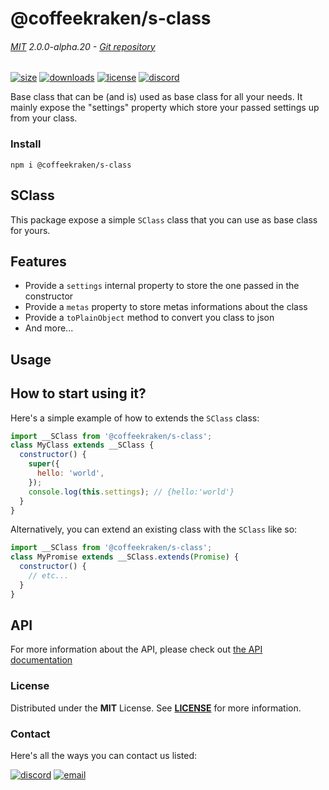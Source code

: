 <!-- This file has been generated using
     the "@coffeekraken/s-markdown-builder" package.
     !!! Do not edit it directly... -->


<!-- header -->
# @coffeekraken/s-class

###### [MIT](./license) 2.0.0-alpha.20 - [Git repository]()

<!-- shields -->
[![size](https://shields.io/bundlephobia/min/@coffeekraken/s-class?style=for-the-badge)](https://www.npmjs.com/package/@coffeekraken/s-class)
[![downloads](https://shields.io/npm/dm/@coffeekraken/s-class?style=for-the-badge)](https://www.npmjs.com/package/@coffeekraken/s-class)
[![license](https://shields.io/npm/l/@coffeekraken/s-class?style=for-the-badge)](./LICENSE)
[![discord](https://img.shields.io/discord/940362961682333767?color=5100FF&amp;label=Join%20us%20on%20Discord&amp;style=for-the-badge)](https://discord.gg/HzycksDJ)

<!-- description -->
Base class that can be (and is) used as base class for all your needs. It mainly expose the &quot;settings&quot; property which store your passed settings up from your class.

<!-- install -->
### Install

```shell
npm i @coffeekraken/s-class

```

<!-- body -->

<!--
/**
* @name            README
* @namespace       doc
* @type            Markdown
* @platform        md
* @status          stable
* @menu            Documentation           /doc/readme
*
* @since           2.0.0
* @author    Olivier Bossel <olivier.bossel@gmail.com> (https://coffeekraken.io)
*/
-->

## SClass

This package expose a simple `SClass` class that you can use as base class for yours.

## Features

-   Provide a `settings` internal property to store the one passed in the constructor
-   Provide a `metas` property to store metas informations about the class
-   Provide a `toPlainObject` method to convert you class to json
-   And more...

## Usage

## How to start using it?

Here's a simple example of how to extends the `SClass` class:

```js
import __SClass from '@coffeekraken/s-class';
class MyClass extends __SClass {
  constructor() {
    super({
      hello: 'world',
    });
    console.log(this.settings); // {hello:'world'}
  }
}

```

Alternatively, you can extend an existing class with the `SClass` like so:

```js
import __SClass from '@coffeekraken/s-class';
class MyPromise extends __SClass.extends(Promise) {
  constructor() {
    // etc...
  }
}

```

## API

For more information about the API, please check out [the API documentation](/api/@coffeekraken.s-class.shared.SClass)


<!-- license -->
### License

Distributed under the **MIT** License. See **[LICENSE](./license)** for more information.

<!-- contact -->
### Contact

Here's all the ways you can contact us listed:

[![discord](https://img.shields.io/badge/Join%20us%20on%20discord-Join-blueviolet?style=[config.shieldsio.style]&amp;logo=discord)](https://discord.gg/HzycksDJ)
[![email](https://img.shields.io/badge/Email%20us-Go-green?style=[config.shieldsio.style]&amp;logo=Mail.Ru)](mailto:olivier.bossel@gmail.com)
